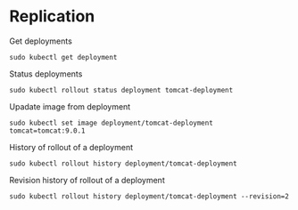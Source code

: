 # Replication

Get deployments

```/bin/bash
sudo kubectl get deployment
```

Status deployments

```/bin/bash
sudo kubectl rollout status deployment tomcat-deployment
```

Upadate image from deployment

```/bin/bash
sudo kubectl set image deployment/tomcat-deployment tomcat=tomcat:9.0.1

```

History of rollout of a deployment

```/bin/bash
sudo kubectl rollout history deployment/tomcat-deployment
```

Revision history of rollout of a deployment

```/bin/bash
sudo kubectl rollout history deployment/tomcat-deployment --revision=2
```